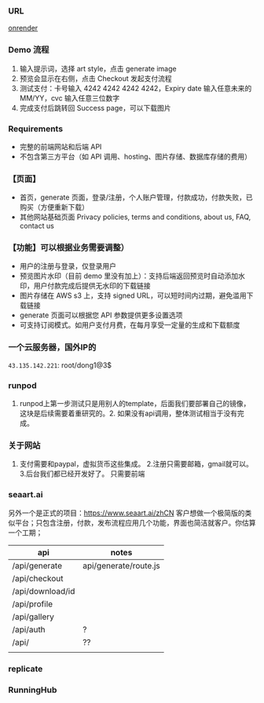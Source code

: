 ### URL

[onrender](https://agi-image-checkout-demo-front-end.onrender.com/generate)

### Demo 流程

1. 输入提示词，选择 art style，点击 generate image
2. 预览会显示在右侧，点击 Checkout 发起支付流程
3. 测试支付：卡号输入 4242 4242 4242 4242，Expiry date 输入任意未来的 MM/YY，cvc 输入任意三位数字
4. 完成支付后跳转回 Success page，可以下载图片

### Requirements

- 完整的前端网站和后端 API
- 不包含第三方平台（如 API 调用、hosting、图片存储、数据库存储的费用）

### 【页面】

- 首页，generate 页面，登录/注册，个人账户管理，付款成功，付款失败，已购买（方便重新下载）
- 其他网站基础页面 Privacy policies, terms and conditions, about us, FAQ, contact us

### 【功能】可以根据业务需要调整）

- 用户的注册与登录，仅登录用户
- 预览图片水印（目前 demo 里没有加上）：支持后端返回预览时自动添加水印，用户付款完成后提供无水印的下载链接
- 图片存储在 AWS s3 上，支持  signed URL，可以短时间内过期，避免滥用下载链接
- generate 页面可以根据您 API 参数提供更多设置选项
- 可支持订阅模式。如用户支付月费，在每月享受一定量的生成和下载额度

### 一个云服务器，国外IP的

`43.135.142.221`:  root/dong1@3$

### runpod

1. runpod上第一步测试只是用别人的template，后面我们要部署自己的镜像，这块是后续需要着重研究的。2. 如果没有api调用，整体测试相当于没有完成。


### 关于网站

1. 支付需要和paypal，虚拟货币这些集成。 
2.注册只需要邮箱，gmail就可以。 
3.后台我们都已经开发好了。 
只需要前端


### seaart.ai

另外一个是正式的项目：https://www.seaart.ai/zhCN  客户想做一个极简版的类似平台；只包含注册，付款，发布流程应用几个功能，界面也简洁就客户。你估算一个工期；

| api | notes |
| --- | --- |
| /api/generate | api/generate/route.js |
| /api/checkout | |
| /api/download/id | |
| /api/profile | |
| /api/gallery | |
| /api/auth | ? |
| /api/ | ?? |
| | |


### replicate

### RunningHub
